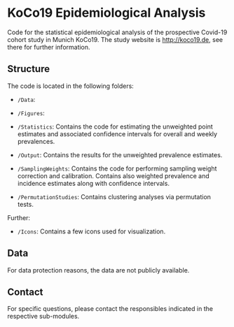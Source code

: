 # KoCo19 Epidemiological Analysis

Code for the statistical epidemiological analysis of the prospective Covid-19 cohort study in Munich KoCo19. The study website is http://koco19.de, see there for further information. 

## Structure

The code is located in the following folders:

* `/Data`: 
* `/Figures`: 

* `/Statistics`: Contains the code for estimating the unweighted point estimates and associated confidence intervals for overall and weekly prevalences.
* `/Output`: Contains the results for the unweighted prevalence estimates.
* `/SamplingWeights`: Contains the code for performing sampling weight
  correction and calibration. Contains also weighted prevalence and incidence estimates along with confidence intervals.
* `/PermutationStudies`: Contains clustering analyses via permutation tests.

Further:

* `/Icons`: Contains a few icons used for visualization.

## Data

For data protection reasons, the data are not publicly available.

## Contact

For specific questions, please contact the responsibles indicated in the respective sub-modules.
